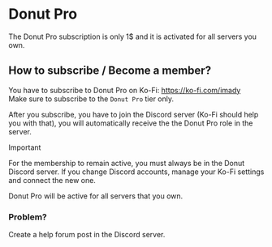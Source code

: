 # Donut Pro

The Donut Pro subscription is only 1$ and it is activated for all servers you own.

## How to subscribe / Become a member?

You have to subscribe to Donut Pro on Ko-Fi:
https://ko-fi.com/imady \
Make sure to subscribe to the `Donut Pro` tier only.

After you subscribe, you have to join the Discord server (Ko-Fi should help you with that), you will automatically receive the the Donut Pro role in the server. 

> [!IMPORTANT]
> For the membership to remain active, you must always be in the Donut Discord server. If you change Discord accounts, manage your Ko-Fi settings and connect the new one.

Donut Pro will be active for all servers that you own. 

### Problem?

Create a help forum post in the Discord server.